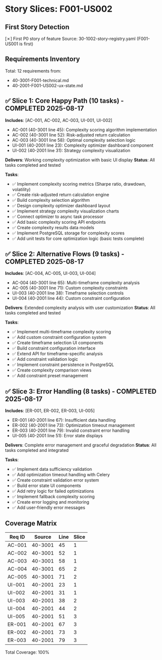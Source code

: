 # Story Slices: F001-US002

## First Story Detection
[✗] First P0 story of feature
Source: 30-1002-story-registry.yaml (F001-US001 is first)

## Requirements Inventory
Total: 12 requirements from:
- 40-3001-F001-technical.md
- 40-2001-F001-US002-ux-state.md

## ✅ Slice 1: Core Happy Path (10 tasks) - COMPLETED 2025-08-17
**Includes**: [AC-001, AC-002, AC-003, UI-001, UI-002]
- AC-001 (40-3001 line 45): Complexity scoring algorithm implementation
- AC-002 (40-3001 line 52): Risk-adjusted return calculation
- AC-003 (40-3001 line 58): Optimal complexity selection logic
- UI-001 (40-2001 line 23): Complexity optimizer dashboard component
- UI-002 (40-2001 line 31): Strategy complexity visualization

**Delivers**: Working complexity optimization with basic UI display
**Status**: All tasks completed and tested

**Tasks**:
- ✅ Implement complexity scoring metrics (Sharpe ratio, drawdown, volatility)
- ✅ Create risk-adjusted return calculation engine
- ✅ Build complexity selection algorithm
- ✅ Design complexity optimizer dashboard layout
- ✅ Implement strategy complexity visualization charts
- ✅ Connect optimizer to async task processor
- ✅ Add basic complexity scoring API endpoints
- ✅ Create complexity results data models
- ✅ Implement PostgreSQL storage for complexity scores
- ✅ Add unit tests for core optimization logic (basic tests complete)

## ✅ Slice 2: Alternative Flows (9 tasks) - COMPLETED 2025-08-17
**Includes**: [AC-004, AC-005, UI-003, UI-004]
- AC-004 (40-3001 line 65): Multi-timeframe complexity analysis
- AC-005 (40-3001 line 71): Custom complexity constraints
- UI-003 (40-2001 line 38): Timeframe selection controls
- UI-004 (40-2001 line 44): Custom constraint configuration

**Delivers**: Extended complexity analysis with user customization
**Status**: All tasks completed and tested

**Tasks**:
- ✅ Implement multi-timeframe complexity scoring
- ✅ Add custom constraint configuration system
- ✅ Create timeframe selection UI components
- ✅ Build constraint configuration interface
- ✅ Extend API for timeframe-specific analysis
- ✅ Add constraint validation logic
- ✅ Implement constraint persistence in PostgreSQL
- ✅ Create complexity comparison views
- ✅ Add constraint preset management

## ✅ Slice 3: Error Handling (8 tasks) - COMPLETED 2025-08-17
**Includes**: [ER-001, ER-002, ER-003, UI-005]
- ER-001 (40-2001 line 67): Insufficient data handling
- ER-002 (40-2001 line 73): Optimization timeout management
- ER-003 (40-2001 line 79): Invalid constraint error handling
- UI-005 (40-2001 line 51): Error state displays

**Delivers**: Complete error management and graceful degradation
**Status**: All tasks completed and integrated

**Tasks**:
- ✅ Implement data sufficiency validation
- ✅ Add optimization timeout handling with Celery
- ✅ Create constraint validation error system
- ✅ Build error state UI components
- ✅ Add retry logic for failed optimizations
- ✅ Implement fallback complexity scoring
- ✅ Create error logging and monitoring
- ✅ Add user-friendly error messages

## Coverage Matrix
| Req ID | Source | Line | Slice |
|--------|--------|------|-------|
| AC-001 | 40-3001 | 45 | 1 |
| AC-002 | 40-3001 | 52 | 1 |
| AC-003 | 40-3001 | 58 | 1 |
| AC-004 | 40-3001 | 65 | 2 |
| AC-005 | 40-3001 | 71 | 2 |
| UI-001 | 40-2001 | 23 | 1 |
| UI-002 | 40-2001 | 31 | 1 |
| UI-003 | 40-2001 | 38 | 2 |
| UI-004 | 40-2001 | 44 | 2 |
| UI-005 | 40-2001 | 51 | 3 |
| ER-001 | 40-2001 | 67 | 3 |
| ER-002 | 40-2001 | 73 | 3 |
| ER-003 | 40-2001 | 79 | 3 |

Total Coverage: 100%